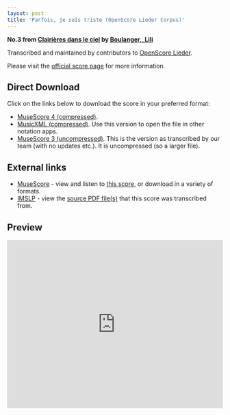 ```yaml
---
layout: post
title: 'Parfois, je suis triste (OpenScore Lieder Corpus)'
---
```


__No.3 from [Clairières dans le ciel](https://fourscoreandmore.org/openscore/lieder/Boulanger,_Lili/Clairi%C3%A8res_dans_le_ciel/) by [Boulanger,_Lili](https://fourscoreandmore.org/openscore/lieder/Boulanger,_Lili)__

Transcribed and maintained by contributors to [OpenScore Lieder].

Please visit the [official score page] for more information.

[official score page]: https://musescore.com/openscore-lieder-corpus/scores/5855622
[OpenScore Lieder]: https://musescore.com/openscore-lieder-corpus

## Direct Download

Click on the links below to download the score in your preferred format:
- [MuseScore 4 (compressed)](https://fourscoreandmore.org/openscore/lieder/Boulanger,_Lili/Clairi%C3%A8res_dans_le_ciel/03_Parfois,_je_suis_triste.mscz).
- [MusicXML (compressed)](https://fourscoreandmore.org/openscore/lieder/Boulanger,_Lili/Clairi%C3%A8res_dans_le_ciel/03_Parfois,_je_suis_triste.mxl). Use this version to open the file in other notation apps.
- [MuseScore 3 (uncompressed)](https://raw.githubusercontent.com/OpenScore/Lieder/refs/heads/main/scores/Boulanger,_Lili/Clairi%C3%A8res_dans_le_ciel/03_Parfois,_je_suis_triste/lc5855622.mscx). This is the version as transcribed by our team (with no updates etc.). It is uncompressed (so a larger file).

## External links

- [MuseScore] - view and listen to [this score][MuseScore], or download in a variety of formats.
- [IMSLP] - view the [source PDF file(s)][IMSLP] that this score was transcribed from.

[MuseScore]: https://musescore.com/score/5855622
[IMSLP]: https://imslp.org/wiki/Special:ReverseLookup/25057

## Preview

<iframe width="100%" height="394" src="https://musescore.com/openscore-lieder-corpus/scores/5855622/embed" frameborder="0" allowfullscreen allow="autoplay; fullscreen"></iframe>
